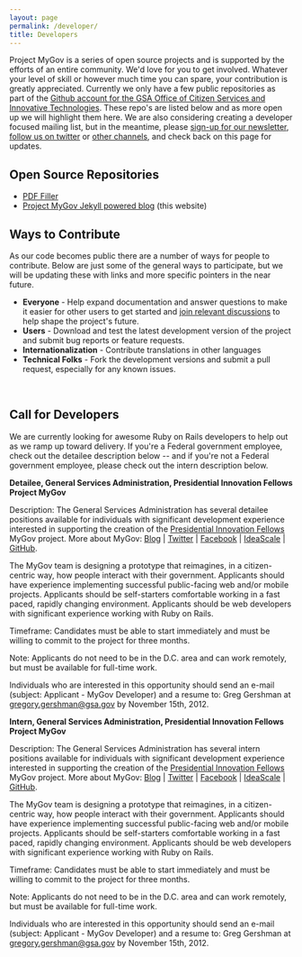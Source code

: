 ```yaml
---
layout: page
permalink: /developer/
title: Developers
---
```


Project MyGov is a series of open source projects and is supported by the efforts of an entire community. We'd love for you to get involved. Whatever your level of skill or however much time you can spare, your contribution is greatly appreciated. Currently we only have a few public repositories as part of the [Github account for the GSA Office of Citizen Services and Innovative Technologies](https://github.com/GSA-OCSIT). These repo's are listed below and as more open up we will highlight them here. We are also considering creating a developer focused mailing list, but in the meantime, please [sign-up for our newsletter](http://www.whitehouse.gov/innovationfellows/mygov), [follow us on twitter](http://bit.ly/mygovtwitter) or [other channels](http://presidential-innovation-fellows.github.com/mygov/contact/), and check back on this page for updates. 

## Open Source Repositories
* [PDF Filler](https://github.com/GSA-OCSIT/pdf-filler)
* [Project MyGov Jekyll powered blog](https://github.com/presidential-innovation-fellows/mygov) (this website)


## Ways to Contribute
As our code becomes public there are a number of ways for people to contribute. Below are just some of the general ways to participate, but we will be updating these with links and more specific pointers in the near future. 

* **Everyone** - Help expand documentation and answer questions to make it easier for other users to get started and [join relevant discussions](http://presidential-innovation-fellows.github.com/mygov/contact) to help shape the project's future.
* **Users** - Download and test the latest development version of the project and submit bug reports or feature requests.
* **Internationalization** - Contribute translations in other languages
* **Technical Folks** - Fork the development versions and submit a pull request, especially for any known issues.

<a name="call">&nbsp;</a>
## Call for Developers

We are currently looking for awesome Ruby on Rails developers to help out as we ramp up toward delivery. If you're a Federal government employee, check out the detailee description below -- and if you're not a Federal government employee, please check out the intern description below.

**Detailee, General Services Administration, Presidential Innovation Fellows Project MyGov**

Description: The General Services Administration has several detailee positions available for individuals with significant development experience interested in supporting the creation of the [Presidential Innovation Fellows](http://www.whitehouse.gov/innovationfellows) MyGov project. More about MyGov: [Blog](http://bit.ly/mygovblog) | [Twitter](http://bit.ly/mygovtwitter) | [Facebook](http://bit.ly/MyGovFacebook) | [IdeaScale](http://bit.ly/MyGovIdeaScale) | [GitHub](http://bit.ly/MyGovGitHub).

The MyGov team is designing a prototype that reimagines, in a citizen-centric way, how people interact with their government. Applicants should have experience implementing successful public-facing web and/or mobile projects. Applicants should be self-starters comfortable working in a fast paced, rapidly changing environment.  Applicants should be web developers with significant experience working with Ruby on Rails.

Timeframe: Candidates must be able to start immediately and must be willing to commit to the project for three months.

Note: Applicants do not need to be in the D.C. area and can work remotely, but must be available for full-time work.

Individuals who are interested in this opportunity should send an e-mail (subject: Applicant - MyGov Developer) and a resume to: Greg Gershman at gregory.gershman@gsa.gov by November 15th, 2012.

**Intern, General Services Administration, Presidential Innovation Fellows Project MyGov**

Description: The General Services Administration has several intern positions available for individuals with significant development experience interested in supporting the creation of the [Presidential Innovation Fellows](http://www.whitehouse.gov/innovationfellows) MyGov project. More about MyGov: [Blog](http://bit.ly/mygovblog) | [Twitter](http://bit.ly/mygovtwitter) | [Facebook](http://bit.ly/MyGovFacebook) | [IdeaScale](http://bit.ly/MyGovIdeaScale) | [GitHub](http://bit.ly/MyGovGitHub).

The MyGov team is designing a prototype that reimagines, in a citizen-centric way, how people interact with their government. Applicants should have experience implementing successful public-facing web and/or mobile projects. Applicants should be self-starters comfortable working in a fast paced, rapidly changing environment.  Applicants should be web developers with significant experience working with Ruby on Rails.

Timeframe: Candidates must be able to start immediately and must be willing to commit to the project for three months.

Note: Applicants do not need to be in the D.C. area and can work remotely, but must be available for full-time work.

Individuals who are interested in this opportunity should send an e-mail (subject: Applicant - MyGov Developer) and a resume to: Greg Gershman at gregory.gershman@gsa.gov by November 15th, 2012.